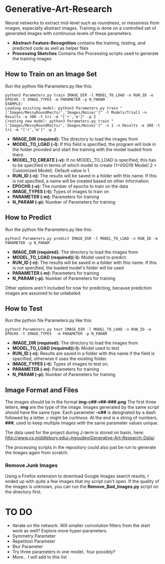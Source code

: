 
# Generative-Art-Research
Neural networks to extract mid-level such as roundness, or messiness from images, especially abstract images. Training is done on a controlled set of generated images with continuous levels of these parameters.

- **Abstract-Feature-Recognition** contains the training, testing, and predicted code as well as helper files
- **Processing Sketches** Contains the Processing scripts used to generate the training images

## How to Train on an Image Set
Run the python file Parameters.py like this:

    python3 Parameters.py train IMAGE_DIR -l MODEL_TO_LOAD -n RUN_ID -e EPOCHS -t IMAGE_TYPES -m PARAMETER -p N_PARAM
    EXAMPLE: 
    Loading existing model: python3 Parameters.py train "['Images/MessyRoundRects/','Images/Noise/']" -l Models/Trial1 -n Results -e 300 -t tri -m "['r','m']" -p 2
    Creating new model: python3 Parameters.py train "['Images/MessyRoundRects/','Images/Noise/']" -v 1 -n Results -e 300 -t tri -m "['r','m']" -p 2

 - **IMAGE_DIR (required):** The directory to load the images from
 - **MODEL_TO_LOAD (-l):** If this field is specified, the program will look in the folder provided and start the training with the model loaded from there.
  - **MODEL_TO_CREATE (-v):** If no MODEL_TO_LOAD is specified, this has to be specified in terms of which model to create (1=VGG19 Model/ 2 = Customized Model). Default value is 1.
 - **RUN_ID (-n):** The results will be saved in a folder with this name. If this is not specified, a name will be created based on other information.
 - **EPOCHS (-e):** The number of epochs to train on the data
 - **IMAGE_TYPES (-t):** Types of images to train on
 - **PARAMETER (-m):** Parameters for training
 - **N_PARAM (-p):** Number of Parameters for training 


## How to Predict
Run the python file Parameters.py like this:

    python3 Parameters.py predict IMAGE_DIR -l MODEL_TO_LOAD -n RUN_ID -m PARAMETER -p N_PARAM

 - **IMAGE_DIR (required):** The directory to load the images from
 - **MODEL_TO_LOAD (required)(-l):** Model used to predict.
 - **RUN_ID (-n):** The results will be saved in a folder with this name. If this is not specified, the loaded model's folder will be used
 - **PARAMETER (-m):** Parameters for training
 - **N_PARAM (-p):** Number of Parameters for training 

 
 Other options aren't included for now for predicting, because prediction images are assumed to be unlabeled.
 
## How to Test
Run the python file Parameters.py like this:

    python3 Parameters.py test IMAGE_DIR -l MODEL_TO_LOAD -n RUN_ID -e EPOCHS -t IMAGE_TYPES  -m PARAMETER -p N_PARAM

 - **IMAGE_DIR (required):** The directory to load the images from
 - **MODEL_TO_LOAD (required)(-l):** Model used to test
 - **RUN_ID (-n):** Results are saved in a folder with this name if the field is specified, otherwise it uses the existing folder.
 - **IMAGE_TYPES (-t):** Types of images to test on.
 - **PARAMETER (-m):** Parameters for training
 - **N_PARAM (-p):** Number of Parameters for training 



## Image Format and Files
The images should be in the format **img-c##-r##-###.png**
The first three letters, **img** are the type of the image. Images generated by the same script should have the same type.
Each parameter **-c##** is designated by a dash followed by a letter. *c* might be *curliness.*
At the end is a string of numbers, **###**, used to keep multiple images with the same parameter values unique.

The data used for the project during J-term is stored on basin, here:
http://www.cs.middlebury.edu/~hgoudey/Generative-Art-Research-Data/

The processing scripts in the repository could also just be run to generate the images again from scratch.
### Remove Junk Images
Using a Firefox extension to download Google Images search results, I ended up with quite a few images that my script can't open. If the quality of the images is unknown, you can run the **Remove_Bad_Images.py** script on the directory first.



# TO DO
- Iterate on the network. Will smaller convolution filters from the start work as well? Explore more hyper-parameters.
- Symmetry Parameter
- Repetition Parameter
- Blur Parameter
- Try three parameters in one model.. four possibly?
- More... I will add to this list
